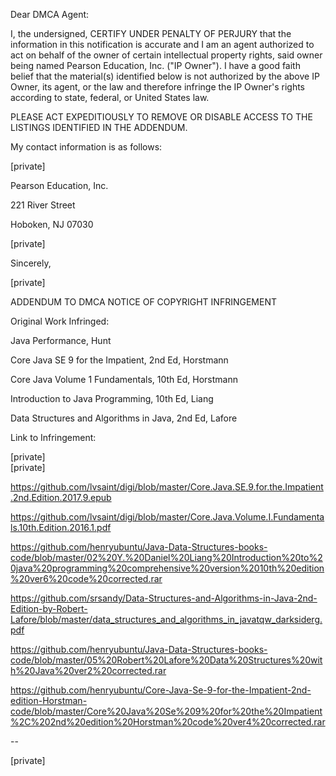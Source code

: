 Dear DMCA Agent:  
  
   
  
I, the undersigned, CERTIFY UNDER PENALTY OF PERJURY that the information in this notification is accurate and I am an agent authorized to act on behalf of the owner of certain intellectual property rights, said owner being named Pearson Education, Inc. ("IP Owner"). I have a good faith belief that the material(s) identified below is not authorized by the above IP Owner, its agent, or the law and therefore infringe the IP Owner's rights according to state, federal, or United States law.  
  
   
  
PLEASE ACT EXPEDITIOUSLY TO REMOVE OR DISABLE ACCESS TO THE LISTINGS IDENTIFIED IN THE ADDENDUM.  
  
   
  
My contact information is as follows:  
  
   
  
[private]  

Pearson Education, Inc.  
  
221 River Street  
  
Hoboken, NJ 07030  
  
[private]  
  
   
  
Sincerely,  
  
   
  
[private]    
   
  
ADDENDUM TO DMCA NOTICE OF COPYRIGHT INFRINGEMENT  
  
   
  
Original Work Infringed:  
  
Java Performance, Hunt  
  
Core Java SE 9 for the Impatient, 2nd Ed, Horstmann  
  
Core Java Volume 1 Fundamentals, 10th Ed, Horstmann  
  
Introduction to Java Programming, 10th Ed, Liang  
  
Data Structures and Algorithms in Java, 2nd Ed, Lafore  
  
   
  
   
  
Link to Infringement:  

[private]  
[private]  
  
https://github.com/lvsaint/digi/blob/master/Core.Java.SE.9.for.the.Impatient.2nd.Edition.2017.9.epub  
  
https://github.com/lvsaint/digi/blob/master/Core.Java.Volume.I.Fundamentals.10th.Edition.2016.1.pdf  
  
https://github.com/henryubuntu/Java-Data-Structures-books-code/blob/master/02%20Y.%20Daniel%20Liang%20Introduction%20to%20java%20programming%20comprehensive%20version%2010th%20edition%20ver6%20code%20corrected.rar  
  
https://github.com/srsandy/Data-Structures-and-Algorithms-in-Java-2nd-Edition-by-Robert-Lafore/blob/master/data_structures_and_algorithms_in_javatqw_darksiderg.pdf  
  
https://github.com/henryubuntu/Java-Data-Structures-books-code/blob/master/05%20Robert%20Lafore%20Data%20Structures%20with%20Java%20ver2%20corrected.rar  
  
https://github.com/henryubuntu/Core-Java-Se-9-for-the-Impatient-2nd-edition-Horstman-code/blob/master/Core%20Java%20Se%209%20for%20the%20Impatient%2C%202nd%20edition%20Horstman%20code%20ver4%20corrected.rar  
  
   
  
--  
  
   
  
[private]   
